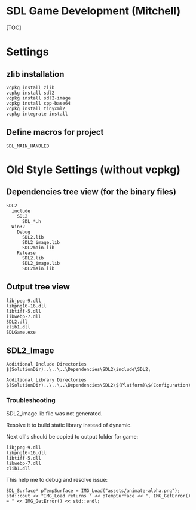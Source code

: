 # SDL Game Development (Mitchell)



[TOC]

# Settings

## zlib installation

```
vcpkg install zlib
vcpkg install sdl2
vcpkg install sdl2-image
vcpkg install cpp-base64
vcpkg install tinyxml2
vcpkg integrate install
```

## Define macros for project

```
SDL_MAIN_HANDLED
```







# Old Style Settings (without vcpkg)





## Dependencies tree view (for the binary files)

```
SDL2
  include
    SDL2
      SDL_*.h
  Win32
    Debug
      SDL2.lib
      SDL2_image.lib
      SDL2main.lib
    Release
      SDL2.lib
      SDL2_image.lib
      SDL2main.lib
```





## Output tree view

```
libjpeg-9.dll
libpng16-16.dll
libtiff-5.dll
libwebp-7.dll
SDL2.dll
zlib1.dll
SDLGame.exe
```





## SDL2_Image

```
Additional Include Directories
$(SolutionDir)..\..\..\Dependencies\SDL2\include\SDL2;

Additional Library Directories
$(SolutionDir)..\..\..\Dependencies\SDL2\$(Platform)\$(Configuration)
```





### Troubleshooting

SDL2_image.lib file was not generated.

Resolve it to build static library instead of dynamic.

Next dll's should be copied to output folder for game:

```
libjpeg-9.dll
libpng16-16.dll
libtiff-5.dll
libwebp-7.dll
zlib1.dll
```

This help me to debug and resolve issue:

```
SDL_Surface* pTempSurface = IMG_Load("assets/animate-alpha.png");
std::cout << "IMG_Load returns " << pTempSurface << ", IMG_GetError() = " << IMG_GetError() << std::endl;
```

